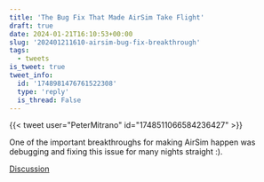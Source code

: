 ```yaml
---
title: 'The Bug Fix That Made AirSim Take Flight'
draft: true
date: 2024-01-21T16:10:53+00:00
slug: '202401211610-airsim-bug-fix-breakthrough'
tags:
  - tweets
is_tweet: true
tweet_info:
  id: '1748981476761522308'
  type: 'reply'
  is_thread: False
---
```




{{< tweet user="PeterMitrano" id="1748511066584236427" >}}

One of the important breakthroughs for making AirSim happen was debugging and fixing this issue for many nights straight :).

[Discussion](https://x.com/sytelus/status/1748981476761522308)
